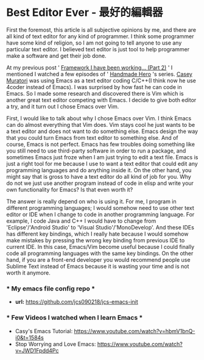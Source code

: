 # Best Editor Ever - 最好的編輯器

First the foremost, this article is all subjective opinions 
by me, and there are all kind of text editor for any kind of 
programmer. I think some programmer have some kind of religion, 
so I am not going to tell anyone to use any particular text 
editor. I believed text editor is just tool to help programmer 
make a software and get their job done.

At my previous post '
[Framework I have been working... (Part 2)](?page=Framework_sp_I_sp_have_sp_been_sp_working_sp_-Part_sp_2-)
' I mentioned I watched a few episodes of '
[Handmade Hero](https://www.youtube.com/user/handmadeheroarchive)
's series.
[Casey Muratori](https://twitter.com/cmuratori)
was using Emacs as a text editor coding C/C++(I think now he use 4coder instead of Emacs). I was surprised by how fast he can code in Emacs. So I made some research and discovered there is Vim which is another great text editor competing with Emacs. I decide to give both editor a try, and it turn out I chose Emacs over Vim.

First, I would like to talk about why I chose Emacs over Vim. 
I think Emacs can do almost everything that Vim does. Vim stays 
cool he just wants to be a text editor and does not want to do 
something else. Emacs design the way that you could turn Emacs 
from text editor to something else. And of course, Emacs is not 
perfect. Emacs has few troubles doing something like you still 
need to use third-party software in order to run a package, and 
sometimes Emacs just froze when I am just trying to edit a text 
file. Emacs is just a right tool for me because I use to want a 
text editor that could edit any programming languages and do 
anything inside it. On the other hand, you might say that is 
gross to have a text editor do all kind of job for you. Why do 
not we just use another program instead of code in elisp and 
write your own functionality for Emacs? Is that even worth it?

The answer is really depend on who is using it. For me, I 
program in different programming languages; I would somehow 
need to use other text editor or IDE when I change to code in 
another programming language. For example, I code Java and C++ 
I would have to change from 'Eclipse'/'Android Studio' to 'Visual 
Studio'/'MonoDevelop'. And these IDEs has different key bindings, 
which I really hate because I would somehow make mistakes by 
pressing the wrong key binding from previous IDE to current IDE. 
In this case, Emacs/Vim become useful because I could finally 
code all programming languages with the same key bindings. On 
the other hand, if you are a front-end developer you would 
recommend people use Sublime Text instead of Emacs because it 
is wasting your time and is not worth it anymore.

### * My emacs file config repo *

* **url:** https://github.com/jcs090218/jcs-emacs-init

### * Few Videos I watched when I learn Emacs *

* Casy's Emacs Tutorial: https://www.youtube.com/watch?v=hbmV1bnQ-i0&t=1584s
*  Stop Worrying and Love Emacs: https://www.youtube.com/watch?v=JWD1Fpdd4Pc
